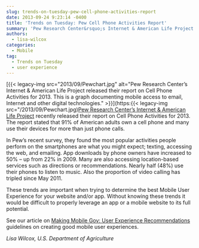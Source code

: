 ```yaml
---
slug: trends-on-tuesday-pew-cell-phone-activities-report
date: 2013-09-24 9:23:14 -0400
title: 'Trends on Tuesday: Pew Cell Phone Activities Report'
summary: 'Pew Research Center&rsquo;s Internet & American Life Project recently released their report on Cell Phone Activities for 2013. The report stated'
authors:
  - lisa-wilcox
categories:
  - Mobile
tag:
  - Trends on Tuesday
  - user experience
---
```


[{{< legacy-img src="2013/09/Pewchart.jpg" alt="Pew Research Center’s Internet & American Life Project released their report on Cell Phone Activities for 2013. This is a graph documenting mobile access to email, Internet and other digital technologies." >}}](https:{{< legacy-img src="/2013/09/Pewchart.jpg)[Pew Research Center’s Internet & American Life Project](http://www.pewinternet.org/) recently released their report on Cell Phone Activities for 2013. The report stated that 91% of American adults own a cell phone and many use their devices for more than just phone calls.

In Pew&#8217;s recent survey, they found the most popular activities people perform on the smartphones are what you might expect; texting, accessing the web, and emailing. App downloads by phone owners have increased to 50%  &#8211; up from 22% in 2009. Many are also accessing location-based services such as directions or recommendations. Nearly half (48%) use their phones to listen to music. Also the proportion of video calling has tripled since May 2011.
  
These trends are important when trying to determine the best Mobile User Experience for your website and/or app. Without knowing these trends it would be difficult to properly leverage an app or a mobile website to its full potential.

See our article on [Making Mobile Gov: User Experience Recommendations](https://digitalgov.sites.usa.gov/resources/mobile-user-experience-guidelines-and-recommendations/ "Mobile User Experience Guidelines and Recommendations") guidelines on creating good mobile user experiences.

_Lisa Wilcox, U.S. Department of Agriculture_